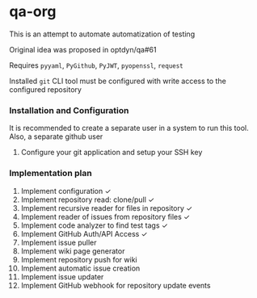# qa-org
This is an attempt to automate automatization of testing

Original idea was proposed in optdyn/qa#61

Requires `pyyaml`, `PyGithub`, `PyJWT`, `pyopenssl`, `request`

Installed `git` CLI tool must be configured with write access to the configured repository

### Installation and Configuration

It is recommended to create a separate user in a system to run this tool. Also, a separate github user

1. Configure your git application and setup your SSH key


### Implementation plan

1. Implement configuration ✓
2. Implement repository read: clone/pull ✓
3. Implement recursive reader for files in repository ✓
4. Implement reader of issues from repository files ✓
5. Implement code analyzer to find test tags ✓
6. Implement GitHub Auth/API Access ✓
7. Implement issue puller
8. Implement wiki page generator
9. Implement repository push for wiki
10. Implement automatic issue creation
11. Implement issue updater
12. Implement GitHub webhook for repository update events